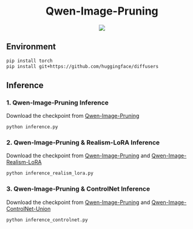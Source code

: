 <div align="center">
  <h1>Qwen-Image-Pruning</h1>
<a href='https://huggingface.co/OPPOer/Qwen-Image-Pruning'><img src='https://img.shields.io/badge/🤗%20HuggingFace-Qwen--Image--Pruning-ffd21f.svg'></a>
</div>

## Environment

``` sh
pip install torch
pip install git+https://github.com/huggingface/diffusers
```

## Inference

### 1. Qwen-Image-Pruning Inference

Download the checkpoint from [Qwen-Image-Pruning](https://huggingface.co/OPPOer/Qwen-Image-Pruning)

``` sh
python inference.py
```

### 2. Qwen-Image-Pruning & Realism-LoRA Inference

Download the checkpoint from [Qwen-Image-Pruning](https://huggingface.co/OPPOer/Qwen-Image-Pruning) and [Qwen-Image-Realism-LoRA](https://huggingface.co/flymy-ai/qwen-image-realism-lora)

``` sh
python inference_realism_lora.py
```

### 3. Qwen-Image-Pruning & ControlNet Inference

Download the checkpoint from [Qwen-Image-Pruning](https://huggingface.co/OPPOer/Qwen-Image-Pruning) and [Qwen-Image-ControlNet-Union](https://huggingface.co/InstantX/Qwen-Image-ControlNet-Union)

``` sh
python inference_controlnet.py
```
